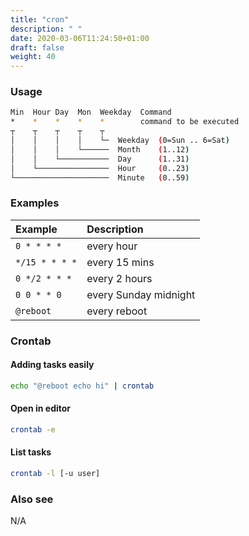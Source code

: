 ```yaml
---
title: "cron"
description: " "
date: 2020-03-06T11:24:50+01:00
draft: false
weight: 40
---
```


### Usage

```bash
Min  Hour Day  Mon  Weekday  Command
*    *    *    *    *        command to be executed
┬    ┬    ┬    ┬    ┬
│    │    │    │    └─  Weekday  (0=Sun .. 6=Sat)
│    │    │    └──────  Month    (1..12)
│    │    └───────────  Day      (1..31)
│    └────────────────  Hour     (0..23)
└─────────────────────  Minute   (0..59)
```

### Examples

| Example | Description |
| :--- | :--- |
| `0 * * * *` | every hour |
| `*/15 * * * *` | every 15 mins |
| `0 */2 * * *` | every 2 hours |
| `0 0 * * 0` | every Sunday midnight |
| `@reboot` | every reboot |

### Crontab

#### Adding tasks easily

```bash
echo "@reboot echo hi" | crontab
```

#### Open in editor

```bash
crontab -e
```

#### List tasks

```bash
crontab -l [-u user]
```

### Also see

N/A

